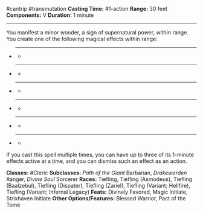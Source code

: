 #cantrip #transmutation
**Casting Time:** #1-action
**Range:** 30 feet
**Components:** V
**Duration:** 1 minute

---

You manifest a minor wonder, a sign of supernatural power, within range. You create one of the following magical effects within range:

- ****
	- 
- ****
	- 
- ****
	- 
- ****
	- 
- ****
	- 
- ****
	- 

If you cast this spell multiple times, you can have up to three of its 1-minute effects active at a time, and you can dismiss such an effect as an action.


**Classes:** #Cleric
**Subclasses:** *Path of the Giant* Barbarian, *Drakewarden* Ranger, *Divine Soul* Sorcerer
**Races:** Tiefling, Tiefling (Asmodeus), Tiefling (Baalzebul), Tiefling (Dispater), Tiefling (Zariel), Tiefling (Variant; Hellfire), Tiefling (Variant; Infernal Legacy)
**Feats:** Divinely Favored, Magic Initiate, Strixhaven Initiate
**Other Options/Features:** Blessed Warrior, Pact of the Tome
